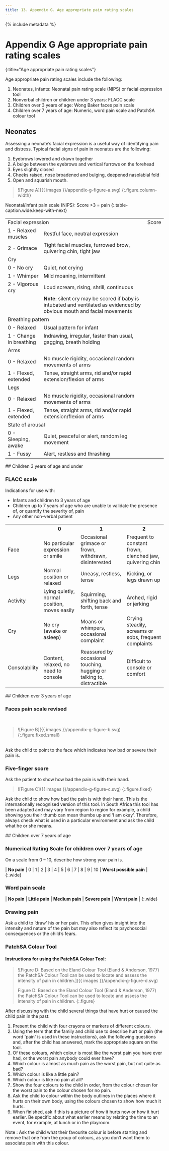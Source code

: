 ```yaml
---
title: 13. Appendix G. Age appropriate pain rating scales
---
```


{% include metadata %}

# **Appendix G** Age appropriate pain rating scales
{:title="Age appropriate pain rating scales"}

<div class="wide" markdown="1">
Age appropriate pain rating scales include the following:

1. Neonates, infants: Neonatal pain rating scale (NIPS) or facial expression tool
2. Nonverbal children or children under 3 years: FLACC scale
3. Children over 3 years of age: Wong Baker faces pain scale
4. Children over 7 years of age: Numeric, word pain scale and PatchSA colour tool
</div>

## Neonates

Assessing a neonate’s facial expression is a useful way of identifying pain and distress. Typical facial signs of pain in neonates are the following:

1. Eyebrows lowered and drawn together
2. A bulge between the eyebrows and vertical furrows on the forehead
3. Eyes slightly closed
4. Cheeks raised, nose broadened and bulging, deepened nasolabial fold
5. Open and squarish mouth.

> ![Figure A]({{ images }}/appendix-g-figure-a.svg)
{:.figure.column-width}

Neonatal/infant pain scale (NIPS): Score \>3 = pain
{:.table-caption.wide.keep-with-next}

<table class="wide">
  <tr class="table-subhead">
    <td colspan="2">Facial expression</td>
    <td>Score</td>
  </tr>
  <tr>
    <td>1 - Relaxed muscles</td>
    <td>Restful face, neutral expression</td>
    <td rowspan="19"></td>
  </tr>
  <tr>
    <td>2 - Grimace</td>
    <td>Tight facial muscles, furrowed brow, quivering chin, tight jaw</td>
  </tr>
  <tr>
    <td class="table-subhead" colspan="2">Cry</td>
  </tr>
  <tr>
    <td>0 - No cry</td>
    <td>Quiet, not crying</td>
  </tr>
  <tr>
    <td>1 - Whimper</td>
    <td>Mild moaning, intermittent</td>
  </tr>
  <tr>
    <td>2 - Vigorous cry</td>
    <td>Loud scream, rising, shrill, continuous</td>
  </tr>
  <tr>
    <td></td>
    <td><span style="font-weight:bold">Note</span>: silent cry may be scored if baby is intubated and ventilated as evidenced by obvious mouth and facial movements</td>
  </tr>
  <tr>
    <td class="table-subhead" colspan="2">Breathing pattern</td>
  </tr>
  <tr>
    <td>0 - Relaxed</td>
    <td>Usual pattern for infant</td>
  </tr>
  <tr>
    <td>1 - Change in breathing</td>
    <td>Indrawing, irregular, faster than usual, gagging, breath holding</td>
  </tr>
  <tr>
    <td class="table-subhead" colspan="2">Arms</td>
  </tr>
  <tr>
    <td>0 - Relaxed</td>
    <td>No muscle rigidity, occasional random movements of arms</td>
  </tr>
  <tr>
    <td>1 - Flexed, extended</td>
    <td>Tense, straight arms, rid and/or rapid extension/flexion of arms</td>
  </tr>
  <tr>
    <td class="table-subhead" colspan="2">Legs</td>
  </tr>
  <tr>
    <td>0 - Relaxed</td>
    <td>No muscle rigidity, occasional random movements of arms</td>
  </tr>
  <tr>
    <td>1 - Flexed, extended</td>
    <td>Tense, straight arms, rid and/or rapid extension/flexion of arms</td>
  </tr>
  <tr>
    <td class="table-subhead" colspan="2">State of arousal</td>
  </tr>
  <tr>
    <td>0 - Sleeping, awake</td>
    <td>Quiet, peaceful or alert, random leg movement</td>
  </tr>
  <tr>
    <td>1 - Fussy</td>
    <td>Alert, restless and thrashing</td>
  </tr>
</table>

<div class="wide" markdown="1">
## Children 3 years of age and under

### FLACC scale

Indications for use with:

- Infants and children to 3 years of age
- Children up to 7 years of age who are unable to validate the presence of, or quantify the severity of, pain
- Any other non-verbal patient
</div>

<table class="wide">
  <tr>
    <th></th>
    <th>0</th>
    <th>1</th>
    <th>2</th>
  </tr>
  <tr>
    <td class="table-subhead">Face</td>
    <td>No particular expression or smile</td>
    <td>Occasional grimace or frown, withdrawn, disinterested</td>
    <td>Frequent to constant frown, clenched jaw, quivering chin</td>
  </tr>
  <tr>
    <td class="table-subhead">Legs</td>
    <td>Normal position or relaxed</td>
    <td>Uneasy, restless, tense</td>
    <td>Kicking, or legs drawn up</td>
  </tr>
  <tr>
    <td class="table-subhead">Activity</td>
    <td>Lying quietly, normal position, moves easily</td>
    <td>Squirming, shifting back and forth, tense</td>
    <td>Arched, rigid or jerking</td>
  </tr>
  <tr>
    <td class="table-subhead">Cry</td>
    <td>No cry (awake or asleep)</td>
    <td>Moans or whimpers, occasional complaint</td>
    <td>Crying steadily, screams or sobs, frequent complaints</td>
  </tr>
  <tr>
    <td class="table-subhead">Consolability</td>
    <td>Content, relaxed, no need to console</td>
    <td>Reassured by occasional touching, hugging or talking to, distractible</td>
    <td>Difficult to console or comfort</td>
  </tr>
</table>

<div class="wide allow-break" markdown="1">
## Children over 3 years of age

### Faces pain scale revised
<br>
</div>

> ![Figure B]({{ images }}/appendix-g-figure-b.svg)
{:.figure.fixed.small}

<div class="wide" markdown="1">
<br>Ask the child to point to the face which indicates how bad or severe their pain is.
</div>

### Five-finger score

Ask the patient to show how bad the pain is with their hand.

> ![Figure C]({{ images }}/appendix-g-figure-c.svg)
{:.figure.fixed}

Ask the child to show how bad the pain is with their hand. This is the internationally recognised version of this tool. In South Africa this tool has been adapted and may vary from region to region for example, a child showing you their thumb can mean thumbs up and ‘I am okay’. Therefore, always check what is used in a particular environment and ask the child what he or she means.

<div class="wide" markdown="1">
## Children over 7 years of age

### Numerical Rating Scale for children over 7 years of age

On a scale from 0 – 10, describe how strong your pain is.
</div>

| **No pain** | 0   | 1   | 2   | 3   | 4   | 5   | 6   | 7   | 8   | 9   | 10  | **Worst possible pain** |
{:.wide}

### Word pain scale

| **No pain** | **Little pain** | **Medium pain** | **Severe pain** | **Worst pain** |
{:.wide}

### Drawing pain

Ask a child to ‘draw’ his or her pain. This often gives insight into the intensity and nature of the pain but may also reflect its psychosocial consequences or the child’s fears.

### PatchSA Colour Tool

#### Instructions for using the PatchSA Colour Tool:

> ![Figure D: Based on the Eland Colour Tool (Eland & Anderson, 1977) the PatchSA Colour Tool can be used to locate and assess the intensity of pain in children.]({{ images }}/appendix-g-figure-d.svg)
>
> Figure D: Based on the Eland Colour Tool (Eland & Anderson, 1977) the PatchSA Colour Tool can be used to locate and assess the intensity of pain in children.
{:.figure}

After discussing with the child several things that have hurt or caused the child pain in the past: 

1.	Present the child with four crayons or markers of different colours. 
2.	Using the term that the family and child use to describe hurt or pain (the word 'pain' is used in these instructions), ask the following questions and, after the child has answered, mark the appropriate square on the tool. 
  1.	Of these colours, which colour is most like the worst pain you have ever had, or the worst pain anybody could ever have?
  2.	Which colour is almost as much pain as the worst pain, but not quite as bad?
  3.	Which colour is like a little pain?
  4.	Which colour is like no pain at all?
3.	Show the four colours to the child in order, from the colour chosen for the worst pain to the colour chosen for no pain. 
4.	Ask the child to colour within the body outlines in the places where it hurts on their own body, using the colours chosen to show how much it hurts. 
5.	When finished, ask if this is a picture of how it hurts now or how it hurt earlier. Be specific about what earlier means by relating the time to an event, for example, at lunch or in the playroom.

Note
: Ask the child what their favourite colour is before starting and remove that one from the group of colours, as you don’t want them to associate pain with this colour.
